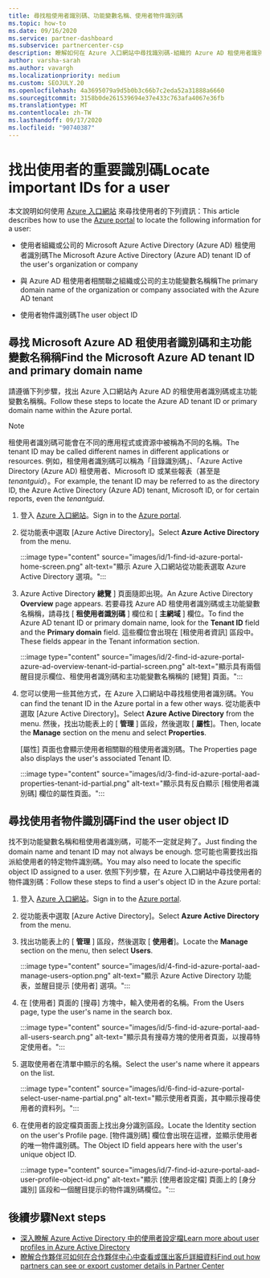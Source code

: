 ```yaml
---
title: 尋找租使用者識別碼、功能變數名稱、使用者物件識別碼
ms.topic: how-to
ms.date: 09/16/2020
ms.service: partner-dashboard
ms.subservice: partnercenter-csp
description: 瞭解如何在 Azure 入口網站中尋找識別碼-組織的 Azure AD 租使用者識別碼、功能變數名稱或特定的使用者物件識別碼。 某些工作需要此資訊。
author: varsha-sarah
ms.author: vavargh
ms.localizationpriority: medium
ms.custom: SEOJULY.20
ms.openlocfilehash: 4a3695079a9d5b0b3c66b7c2eda52a31888a6660
ms.sourcegitcommit: 3158b0de261539694e37e433c763afa4067e36fb
ms.translationtype: MT
ms.contentlocale: zh-TW
ms.lasthandoff: 09/17/2020
ms.locfileid: "90740387"
---
```

# <a name="locate-important-ids-for-a-user"></a><span data-ttu-id="2e5f7-104">找出使用者的重要識別碼</span><span class="sxs-lookup"><span data-stu-id="2e5f7-104">Locate important IDs for a user</span></span>

<span data-ttu-id="2e5f7-105">本文說明如何使用 [Azure 入口網站](https://portal.azure.com/) 來尋找使用者的下列資訊：</span><span class="sxs-lookup"><span data-stu-id="2e5f7-105">This article describes how to use the [Azure portal](https://portal.azure.com/) to locate the following information for a user:</span></span>

- <span data-ttu-id="2e5f7-106">使用者組織或公司的 Microsoft Azure Active Directory (Azure AD) 租使用者識別碼</span><span class="sxs-lookup"><span data-stu-id="2e5f7-106">The Microsoft Azure Active Directory (Azure AD) tenant ID of the user's organization or company</span></span>

- <span data-ttu-id="2e5f7-107">與 Azure AD 租使用者相關聯之組織或公司的主功能變數名稱稱</span><span class="sxs-lookup"><span data-stu-id="2e5f7-107">The primary domain name of the organization or company associated with the Azure AD tenant</span></span>

- <span data-ttu-id="2e5f7-108">使用者物件識別碼</span><span class="sxs-lookup"><span data-stu-id="2e5f7-108">The user object ID</span></span>

## <a name="find-the-microsoft-azure-ad-tenant-id-and-primary-domain-name"></a><span data-ttu-id="2e5f7-109">尋找 Microsoft Azure AD 租使用者識別碼和主功能變數名稱稱</span><span class="sxs-lookup"><span data-stu-id="2e5f7-109">Find the Microsoft Azure AD tenant ID and primary domain name</span></span>

<span data-ttu-id="2e5f7-110">請遵循下列步驟，找出 Azure 入口網站內 Azure AD 的租使用者識別碼或主功能變數名稱稱。</span><span class="sxs-lookup"><span data-stu-id="2e5f7-110">Follow these steps to locate the Azure AD tenant ID or primary domain name within the Azure portal.</span></span>

> [!NOTE]
> <span data-ttu-id="2e5f7-111">租使用者識別碼可能會在不同的應用程式或資源中被稱為不同的名稱。</span><span class="sxs-lookup"><span data-stu-id="2e5f7-111">The tenant ID may be called different names in different applications or resources.</span></span> <span data-ttu-id="2e5f7-112">例如，租使用者識別碼可以稱為「目錄識別碼」、「Azure Active Directory (Azure AD) 租使用者、Microsoft ID 或某些報表（甚至是 *tenantguid*）。</span><span class="sxs-lookup"><span data-stu-id="2e5f7-112">For example, the tenant ID may be referred to as the directory ID, the Azure Active Directory (Azure AD) tenant, Microsoft ID, or for certain reports, even the *tenantguid*.</span></span>

1. <span data-ttu-id="2e5f7-113">登入 [Azure 入口網站](https://portal.azure.com/)。</span><span class="sxs-lookup"><span data-stu-id="2e5f7-113">Sign in to the [Azure portal](https://portal.azure.com/).</span></span>

2. <span data-ttu-id="2e5f7-114">從功能表中選取 [Azure Active Directory]。</span><span class="sxs-lookup"><span data-stu-id="2e5f7-114">Select **Azure Active Directory** from the menu.</span></span>

   :::image type="content" source="images/id/1-find-id-azure-portal-home-screen.png" alt-text="顯示 Azure 入口網站從功能表選取 Azure Active Directory 選項。":::

3. <span data-ttu-id="2e5f7-116">Azure Active Directory **總覽** ] 頁面隨即出現。</span><span class="sxs-lookup"><span data-stu-id="2e5f7-116">An Azure Active Directory **Overview** page appears.</span></span> <span data-ttu-id="2e5f7-117">若要尋找 Azure AD 租使用者識別碼或主功能變數名稱稱，請尋找 [ **租使用者識別碼** ] 欄位和 [ **主網域** ] 欄位。</span><span class="sxs-lookup"><span data-stu-id="2e5f7-117">To find the Azure AD tenant ID or primary domain name, look for the **Tenant ID** field and the **Primary domain** field.</span></span> <span data-ttu-id="2e5f7-118">這些欄位會出現在 [租使用者資訊] 區段中。</span><span class="sxs-lookup"><span data-stu-id="2e5f7-118">These fields appear in the Tenant information section.</span></span>

   :::image type="content" source="images/id/2-find-id-azure-portal-azure-ad-overview-tenant-id-partial-screen.png" alt-text="顯示具有兩個醒目提示欄位、租使用者識別碼和主功能變數名稱稱的 [總覽] 頁面。":::

4. <span data-ttu-id="2e5f7-120">您可以使用一些其他方式，在 Azure 入口網站中尋找租使用者識別碼。</span><span class="sxs-lookup"><span data-stu-id="2e5f7-120">You can find the tenant ID in the Azure portal in a few other ways.</span></span> <span data-ttu-id="2e5f7-121">從功能表中選取 [Azure Active Directory]。</span><span class="sxs-lookup"><span data-stu-id="2e5f7-121">Select **Azure Active Directory** from the menu.</span></span> <span data-ttu-id="2e5f7-122">然後，找出功能表上的 [ **管理** ] 區段，然後選取 [ **屬性**]。</span><span class="sxs-lookup"><span data-stu-id="2e5f7-122">Then, locate the **Manage** section on the menu and select **Properties**.</span></span>

   <span data-ttu-id="2e5f7-123">[屬性] 頁面也會顯示使用者相關聯的租使用者識別碼。</span><span class="sxs-lookup"><span data-stu-id="2e5f7-123">The Properties page also displays the user's associated Tenant ID.</span></span>

   :::image type="content" source="images/id/3-find-id-azure-portal-aad-properties-tenant-id-partial.png" alt-text="顯示具有反白顯示 [租使用者識別碼] 欄位的屬性頁面。":::

## <a name="find-the-user-object-id"></a><span data-ttu-id="2e5f7-125">尋找使用者物件識別碼</span><span class="sxs-lookup"><span data-stu-id="2e5f7-125">Find the user object ID</span></span>

<span data-ttu-id="2e5f7-126">找不到功能變數名稱和租使用者識別碼，可能不一定就足夠了。</span><span class="sxs-lookup"><span data-stu-id="2e5f7-126">Just finding the domain name and tenant ID may not always be enough.</span></span> <span data-ttu-id="2e5f7-127">您可能也需要找出指派給使用者的特定物件識別碼。</span><span class="sxs-lookup"><span data-stu-id="2e5f7-127">You may also need to locate the specific object ID assigned to a user.</span></span> <span data-ttu-id="2e5f7-128">依照下列步驟，在 Azure 入口網站中尋找使用者的物件識別碼：</span><span class="sxs-lookup"><span data-stu-id="2e5f7-128">Follow these steps to find a user's object ID in the Azure portal:</span></span>

1. <span data-ttu-id="2e5f7-129">登入 [Azure 入口網站](https://portal.azure.com/)。</span><span class="sxs-lookup"><span data-stu-id="2e5f7-129">Sign in to the [Azure portal](https://portal.azure.com/).</span></span>

2. <span data-ttu-id="2e5f7-130">從功能表中選取 [Azure Active Directory]。</span><span class="sxs-lookup"><span data-stu-id="2e5f7-130">Select **Azure Active Directory** from the menu.</span></span>

3. <span data-ttu-id="2e5f7-131">找出功能表上的 [ **管理** ] 區段，然後選取 [ **使用者**]。</span><span class="sxs-lookup"><span data-stu-id="2e5f7-131">Locate the **Manage** section on the menu, then select **Users**.</span></span>

      :::image type="content" source="images/id/4-find-id-azure-portal-aad-manage-users-option.png" alt-text="顯示 Azure Active Directory 功能表，並醒目提示 [使用者] 選項。":::

4. <span data-ttu-id="2e5f7-133">在 [使用者] 頁面的 [搜尋] 方塊中，輸入使用者的名稱。</span><span class="sxs-lookup"><span data-stu-id="2e5f7-133">From the Users page, type the user's name in the search box.</span></span>

      :::image type="content" source="images/id/5-find-id-azure-portal-aad-all-users-search.png" alt-text="顯示具有搜尋方塊的使用者頁面，以搜尋特定使用者。":::

5. <span data-ttu-id="2e5f7-135">選取使用者在清單中顯示的名稱。</span><span class="sxs-lookup"><span data-stu-id="2e5f7-135">Select the user's name where it appears on the list.</span></span>  

      :::image type="content" source="images/id/6-find-id-azure-portal-select-user-name-partial.png" alt-text="顯示使用者頁面，其中顯示搜尋使用者的資料列。":::

6. <span data-ttu-id="2e5f7-137">在使用者的設定檔頁面面上找出身分識別區段。</span><span class="sxs-lookup"><span data-stu-id="2e5f7-137">Locate the Identity section on the user's Profile page.</span></span> <span data-ttu-id="2e5f7-138">[物件識別碼] 欄位會出現在這裡，並顯示使用者的唯一物件識別碼。</span><span class="sxs-lookup"><span data-stu-id="2e5f7-138">The Object ID field appears here with the user's unique object ID.</span></span>

      :::image type="content" source="images/id/7-find-id-azure-portal-aad-user-profile-object-id.png" alt-text="顯示 [使用者設定檔] 頁面上的 [身分識別] 區段和一個醒目提示的物件識別碼欄位。":::

## <a name="next-steps"></a><span data-ttu-id="2e5f7-140">後續步驟</span><span class="sxs-lookup"><span data-stu-id="2e5f7-140">Next steps</span></span>

- [<span data-ttu-id="2e5f7-141">深入瞭解 Azure Active Directory 中的使用者設定檔</span><span class="sxs-lookup"><span data-stu-id="2e5f7-141">Learn more about user profiles in Azure Active Directory</span></span>](/azure/active-directory/fundamentals/active-directory-users-profile-azure-portal)
- [<span data-ttu-id="2e5f7-142">瞭解合作夥伴可如何在合作夥伴中心中查看或匯出客戶詳細資料</span><span class="sxs-lookup"><span data-stu-id="2e5f7-142">Find out how partners can see or export customer details in Partner Center</span></span>](see-your-customer-list.md)
